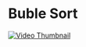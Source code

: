 # Buble Sort

[![Video Thumbnail](https://i.ytimg.com/an_webp/MFNs0aTMK4M/mqdefault_6s.webp?du=3000&sqp=CIeqobEG&rs=AOn4CLBpnt7fGRcdkHRZkFAzd2w7pc0WOA)](https://www.youtube.com/watch?v=MFNs0aTMK4M)




